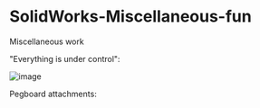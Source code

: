 # SolidWorks-Miscellaneous-fun
Miscellaneous work

"Everything is under control":

![image](https://github.com/user-attachments/assets/16c2f7a7-f4e7-47da-9dcf-5a55e6c756fa)

Pegboard attachments:

